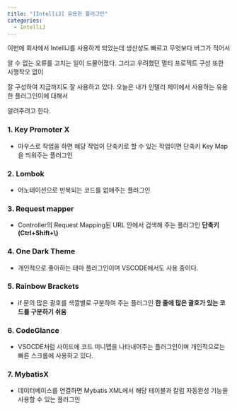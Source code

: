 ```yaml
---
title: "[IntelliJ] 유용한 플러그인"
categories: 
  - IntelliJ
---
```


이번에 회사에서 IntelliJ를 사용하게 되었는데 생산성도 빠르고 무엇보다 버그가 적어서

알 수 없는 오류를 고치는 일이 드물어졌다. 그리고 우려했던 멀티 프로젝트 구성 또한 시행착오 없이

잘 구성하여 지금까지도 잘 사용하고 있다. 오늘은 내가 인텔리 제이에서 사용하는 유용한 플러그인이에 대해서

알려주려고 한다.

### 1. Key Promoter X
- 마우스로 작업을 하면 해당 작업이 단축키로 할 수 있는 작업이면 단축키 Key Map을 띄워주는 플러그인

### 2. Lombok
- 어노테이션으로 반복되는 코드를 없애주는 플러그인

### 3. Request mapper
- Controller의 Request Mapping된 URL 안에서 검색해 주는 플러그인 **단축키(Ctrl+Shift+\\)**

### 4. One Dark Theme
- 개인적으로 좋아하는 테마 플러그인이며 VSCODE에서도 사용 중이다.

### 5. Rainbow Brackets
- if 문의 많은 괄호를 색깔별로 구분하여 주는 플러그인 **한 줄에 많은 괄호가 있는 코드를 구분하기 쉬움**

### 6. CodeGlance
- VSOCDE처럼 사이드에 코드 미니맵을 나타내어주는 플러그인이며 개인적으로는 빠른 스크롤에 사용하고 있다.

### 7. MybatisX
- 데이터베이스를 연결하면 Mybatis XML에서 해당 테이블과 칼럼 자동완성 기능을 사용할 수 있는 플러그인